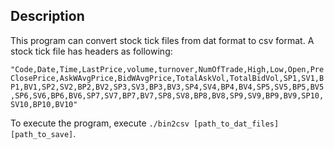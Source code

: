 Description
------------
This program can convert stock tick files from dat format to csv format. A stock tick file has headers as following: 

`"Code,Date,Time,LastPrice,volume,turnover,NumOfTrade,High,Low,Open,PreClosePrice,AskWAvgPrice,BidWAvgPrice,TotalAskVol,TotalBidVol,SP1,SV1,BP1,BV1,SP2,SV2,BP2,BV2,SP3,SV3,BP3,BV3,SP4,SV4,BP4,BV4,SP5,SV5,BP5,BV5,SP6,SV6,BP6,BV6,SP7,SV7,BP7,BV7,SP8,SV8,BP8,BV8,SP9,SV9,BP9,BV9,SP10,SV10,BP10,BV10"`

To execute the program, execute `./bin2csv [path_to_dat_files] [path_to_save]`.
